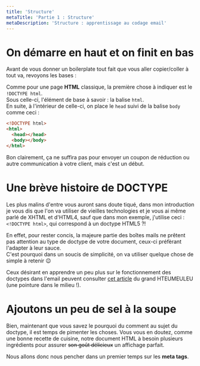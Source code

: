 ```yaml
---
title: 'Structure'
metaTitle: 'Partie 1 : Structure'
metaDescription: 'Structure : apprentissage au codage email'
---
```


# On démarre en haut et on finit en bas

Avant de vous donner un boilerplate tout fait que vous aller copier/coller à tout va, revoyons les bases :

Comme pour une page **HTML** classique, la première chose à indiquer est le `!DOCTYPE html`.  
Sous celle-ci, l'élément de base à savoir : la balise `html`.  
En suite, à l'intérieur de celle-ci, on place le `head` suivi de la balise `body` comme ceci :

```html
<!DOCTYPE html>
<html>
  <head></head>
  <body></body>
</html>
```

Bon clairement, ça ne suffira pas pour envoyer un coupon de réduction ou autre communication à votre client, mais c'est un début.

# Une brève histoire de DOCTYPE

Les plus malins d'entre vous auront sans doute tiqué, dans mon introduction je vous dis que l'on va utiliser de vieilles technologies et je vous ai même parlé de XHTML et d'HTML4, sauf que dans mon exemple, j'utilise ceci : `<!DOCTYPE html>`, qui correspond à un doctype HTML5 ?!

En effet, pour rester concis, la majeure partie des boîtes mails ne prêtent pas attention au type de doctype de votre document, ceux-ci préfèrant l'adapter à leur sauce.  
C'est pourquoi dans un soucis de simplicité, on va utiliser quelque chose de simple à retenir 😉

Ceux désirant en apprendre un peu plus sur le fonctionnement des doctypes dans l'email peuvent consulter <a target="_blank" title="Article de Rémi Parmentier sur les doctypes" href="https://emails.hteumeuleu.fr/2016/10/quel-doctype-faut-il-utiliser-dans-un-email/">cet article</a> du grand HTEUMEULEU (une pointure dans le milieu !).

# Ajoutons un peu de sel à la soupe

Bien, maintenant que vous savez le pourquoi du comment au sujet du doctype, il est temps de pimenter les choses.
Vous vous en doutez, comme une bonne recette de cuisine, notre document HTML à besoin plusieurs ingrédients pour assurer ~~son goût délicieux~~ un affichage parfait.

Nous allons donc nous pencher dans un premier temps sur les **meta tags**.
